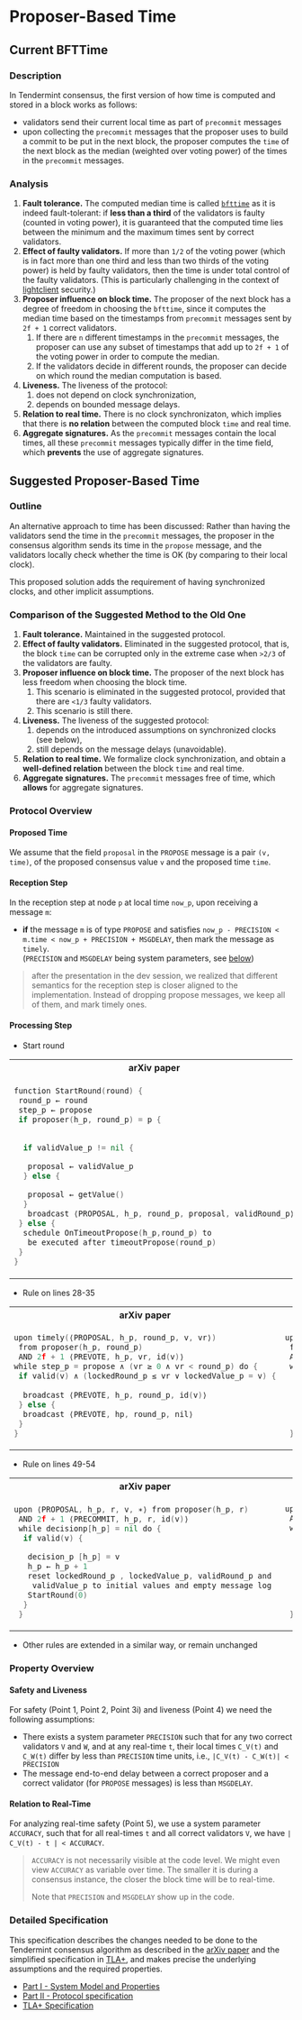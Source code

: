 # Proposer-Based Time

## Current BFTTime

### Description

In Tendermint consensus, the first version of how time is computed and stored in a block works as follows:

- validators send their current local time as part of `precommit` messages
- upon collecting the `precommit` messages that the proposer uses to build a commit to be put in the next block, the proposer computes the `time` of the next block as the median (weighted over voting power) of the times in the `precommit` messages.

### Analysis

1. **Fault tolerance.** The computed median time is called [`bfttime`][bfttime] as it is indeed fault-tolerant: if **less than a third** of the validators is faulty (counted in voting power), it is guaranteed that the computed time lies between the minimum and the maximum times sent by correct validators.
1. **Effect of faulty validators.** If more than `1/2` of the voting power (which is in fact more than one third and less than two thirds of the voting power) is held by faulty validators, then the time is under total control of the faulty validators. (This is particularly challenging in the context of [lightclient][lcspec] security.)
1. **Proposer influence on block time.** The proposer of the next block has a degree of freedom in choosing the `bfttime`, since it computes the median time based on the timestamps from `precommit` messages sent by
   `2f + 1` correct validators.
   1. If there are `n` different timestamps in the  `precommit` messages, the proposer can use any subset of timestamps that add up to `2f + 1`
	  of the voting power in order to compute the median.
   1. If the validators decide in different rounds, the proposer can decide on which round the median computation is based.
1. **Liveness.** The liveness of the protocol:
   1. does not depend on clock synchronization,
   1. depends on bounded message delays.
1. **Relation to real time.** There is no clock synchronizaton, which implies that there is **no relation** between the computed block `time` and real time.
1. **Aggregate signatures.** As the `precommit` messages contain the local times, all these `precommit` messages typically differ in the time field, which **prevents** the use of aggregate signatures.

## Suggested Proposer-Based Time

### Outline

An alternative approach to time has been discussed: Rather than having the validators send the time in the `precommit` messages, the proposer in the consensus algorithm sends its time in the `propose` message, and the validators locally check whether the time is OK (by comparing to their local clock).

This proposed solution adds the requirement of having synchronized clocks, and other implicit assumptions.

### Comparison of the Suggested Method to the Old One

1. **Fault tolerance.** Maintained in the suggested protocol.
1. **Effect of faulty validators.** Eliminated in the suggested protocol,
   that is, the block `time` can be corrupted only in the extreme case when
   `>2/3` of the validators are faulty.
1. **Proposer influence on block time.** The proposer of the next block
   has less freedom when choosing the block time.
   1. This scenario is eliminated in the suggested protocol, provided that there are `<1/3` faulty validators.
   1. This scenario is still there.
1. **Liveness.** The liveness of the suggested protocol:
   1. depends on the introduced assumptions on synchronized clocks (see below),
   1. still depends on the message delays (unavoidable).
1. **Relation to real time.** We formalize clock synchronization, and obtain a **well-defined relation** between the block `time` and real time.
1. **Aggregate signatures.** The `precommit` messages free of time, which **allows** for aggregate signatures.

### Protocol Overview

#### Proposed Time

We assume that the field `proposal` in the `PROPOSE` message is a pair `(v, time)`, of the proposed consensus value `v` and the proposed time `time`.

#### Reception Step

In the reception step at node `p` at local time `now_p`, upon receiving a message `m`:

- **if** the message `m` is of type `PROPOSE` and satisfies `now_p - PRECISION <  m.time < now_p + PRECISION + MSGDELAY`, then mark the message as `timely`.  
(`PRECISION` and `MSGDELAY` being system parameters, see [below](#safety-and-liveness))

> after the presentation in the dev session, we realized that different semantics for the reception step is closer aligned to the implementation. Instead of dropping propose messages, we keep all of them, and mark timely ones.

#### Processing Step

- Start round

<table>
<tr>
<th>arXiv paper</th>
<th>Proposer-based time</th>
</tr>

<tr>
<td>

```go
function StartRound(round) {
 round_p ← round
 step_p ← propose
 if proposer(h_p, round_p) = p {

 
  if validValue_p != nil {

   proposal ← validValue_p
  } else {

   proposal ← getValue()
  }
   broadcast ⟨PROPOSAL, h_p, round_p, proposal, validRound_p⟩
 } else {
  schedule OnTimeoutPropose(h_p,round_p) to 
   be executed after timeoutPropose(round_p)
 }
}
```

</td>

<td>

```go
function StartRound(round) {
 round_p ← round
 step_p ← propose
 if proposer(h_p, round_p) = p {
  // new wait condition
  wait until now_p > block time of block h_p - 1
  if validValue_p != nil {
   // add "now_p"
   proposal ← (validValue_p, now_p) 
  } else {
   // add "now_p"
   proposal ← (getValue(), now_p) 
  }
  broadcast ⟨PROPOSAL, h_p, round_p, proposal, validRound_p⟩
 } else {
  schedule OnTimeoutPropose(h_p,round_p) to 
   be executed after timeoutPropose(round_p)
 }
}
```

</td>
</tr>
</table>

- Rule on lines 28-35

<table>
<tr>
<th>arXiv paper</th>
<th>Proposer-based time</th>
</tr>

<tr>
<td>

```go
upon timely(⟨PROPOSAL, h_p, round_p, v, vr⟩) 
 from proposer(h_p, round_p)
 AND 2f + 1 ⟨PREVOTE, h_p, vr, id(v)⟩ 
while step_p = propose ∧ (vr ≥ 0 ∧ vr < round_p) do {
 if valid(v) ∧ (lockedRound_p ≤ vr ∨ lockedValue_p = v) {
  
  broadcast ⟨PREVOTE, h_p, round_p, id(v)⟩
 } else {
  broadcast ⟨PREVOTE, hp, round_p, nil⟩
 }
}
```

</td>

<td>

```go
upon timely(⟨PROPOSAL, h_p, round_p, (v, tprop), vr⟩) 
 from proposer(h_p, round_p) 
 AND 2f + 1 ⟨PREVOTE, h_p, vr, id(v, tvote)⟩ 
 while step_p = propose ∧ (vr ≥ 0 ∧ vr < round_p) do {
  if valid(v) ∧ (lockedRound_p ≤ vr ∨ lockedValue_p = v) {
   // send hash of v and tprop in PREVOTE message
   broadcast ⟨PREVOTE, h_p, round_p, id(v, tprop)⟩
  } else {
   broadcast ⟨PREVOTE, hp, round_p, nil⟩
  }
 }
```

</td>
</tr>
</table>

- Rule on lines 49-54

<table>
<tr>
<th>arXiv paper</th>
<th>Proposer-based time</th>
</tr>

<tr>
<td>

```go
upon ⟨PROPOSAL, h_p, r, v, ∗⟩ from proposer(h_p, r) 
 AND 2f + 1 ⟨PRECOMMIT, h_p, r, id(v)⟩ 
 while decisionp[h_p] = nil do {
  if valid(v) {

   decision_p [h_p] = v
   h_p ← h_p + 1
   reset lockedRound_p , lockedValue_p, validRound_p and 
    validValue_p to initial values and empty message log 
   StartRound(0)
  }
 }
```

</td>

<td>

```go
upon ⟨PROPOSAL, h_p, r, (v,t), ∗⟩ from proposer(h_p, r) 
 AND 2f + 1 ⟨PRECOMMIT, h_p, r, id(v,t)⟩
 while decisionp[h_p] = nil do {
  if valid(v) {
   // decide on time too
   decision_p [h_p] = (v,t) 
   h_p ← h_p + 1
   reset lockedRound_p , lockedValue_p, validRound_p and 
    validValue_p to initial values and empty message log 
   StartRound(0)
  }
 }
```

</td>
</tr>
</table>

- Other rules are extended in a similar way, or remain unchanged

### Property Overview

#### Safety and Liveness

For safety (Point 1, Point 2, Point 3i) and liveness (Point 4) we need
the following assumptions:

- There exists a system parameter `PRECISION` such that for any two correct validators `V` and `W`, and at any real-time `t`, their local times `C_V(t)` and `C_W(t)` differ by less than `PRECISION` time units,
i.e., `|C_V(t) - C_W(t)| < PRECISION`
- The message end-to-end delay between a correct proposer and a correct validator (for `PROPOSE` messages) is less than `MSGDELAY`.

#### Relation to Real-Time

For analyzing real-time safety (Point 5), we use a system parameter `ACCURACY`, such that for all real-times `t` and all correct validators `V`, we have `| C_V(t) - t | < ACCURACY`.

> `ACCURACY` is not necessarily visible at the code level.  We might even view `ACCURACY` as variable over time. The smaller it is during a consensus instance, the closer the block time will be to real-time.
>
> Note that `PRECISION` and `MSGDELAY` show up in the code.

### Detailed Specification

This specification describes the changes needed to be done to the Tendermint consensus algorithm as described in the [arXiv paper][arXiv] and the simplified specification in [TLA+][tlatender], and makes precise the underlying assumptions and the required properties.

- [Part I - System Model and Properties][sysmodel]
- [Part II - Protocol specification][algorithm]
- [TLA+ Specification][proposertla]

[arXiv]: https://arxiv.org/abs/1807.04938

[tlatender]: https://github.com/tendermint/spec/blob/master/rust-spec/tendermint-accountability/README.md

[bfttime]: https://github.com/tendermint/spec/blob/439a5bcacb5ef6ef1118566d7b0cd68fff3553d4/spec/consensus/bft-time.md

[lcspec]: https://github.com/tendermint/spec/blob/439a5bcacb5ef6ef1118566d7b0cd68fff3553d4/rust-spec/lightclient/README.md

[algorithm]: ./pbts-algorithm_001_draft.md

[sysmodel]: ./pbts-sysmodel_001_draft.md


[proposertla]: ./tla/TendermintPBT_001_draft.tla
